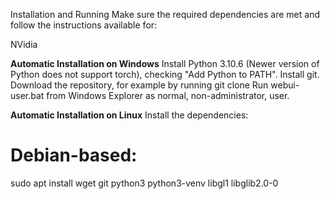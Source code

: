 Installation and Running
Make sure the required dependencies are met and follow the instructions available for:

NVidia

**Automatic Installation on Windows**
Install Python 3.10.6 (Newer version of Python does not support torch), checking "Add Python to PATH".
Install git.
Download the repository, for example by running git clone
Run webui-user.bat from Windows Explorer as normal, non-administrator, user.

**Automatic Installation on Linux**
Install the dependencies:
# Debian-based:
sudo apt install wget git python3 python3-venv libgl1 libglib2.0-0
